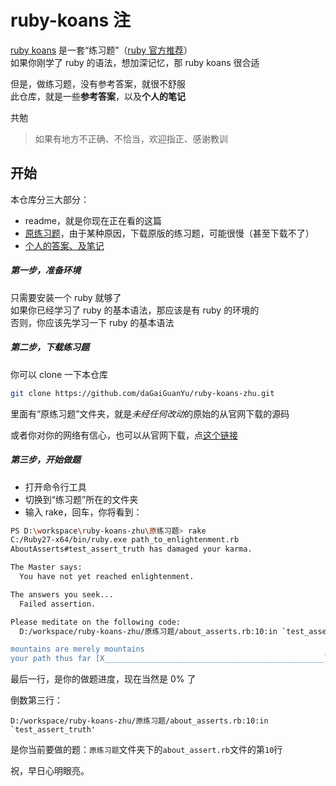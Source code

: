# ruby-koans 注
[ruby koans](http://rubykoans.com/) 是一套“练习题”（[ruby 官方推荐](https://www.ruby-lang.org/zh_cn/documentation/)）  
如果你刚学了 ruby 的语法，想加深记忆，那 ruby koans 很合适  

但是，做练习题，没有参考答案，就很不舒服  
此仓库，就是一些**参考答案**，以及**个人的笔记**  

共勉

> 如果有地方不正确、不恰当，欢迎指正、感谢教训

## 开始
本仓库分三大部分：
+ readme，就是你现在正在看的这篇
+ [原练习题](https://github.com/daGaiGuanYu/ruby-koans-zhu/tree/main/%E4%B8%AA%E4%BA%BA%E7%AD%94%E6%A1%88%E3%80%81%E7%AC%94%E8%AE%B0)，由于某种原因，下载原版的练习题，可能很慢（甚至下载不了）
+ [个人的答案、及笔记](https://github.com/daGaiGuanYu/ruby-koans-zhu/tree/main/%E4%B8%AA%E4%BA%BA%E7%AD%94%E6%A1%88%E3%80%81%E7%AC%94%E8%AE%B0)

##### 第一步，准备环境
只需要安装一个 ruby 就够了  
如果你已经学习了 ruby 的基本语法，那应该是有 ruby 的环境的  
否则，你应该先学习一下 ruby 的基本语法

##### 第二步，下载练习题
你可以 clone 一下本仓库
```bash
git clone https://github.com/daGaiGuanYu/ruby-koans-zhu.git
```
里面有“原练习题”文件夹，就是*未经任何改动*的原始的从官网下载的源码  

或者你对你的网络有信心，也可以从官网下载，点[这个链接](http://rubykoans.com/)

##### 第三步，开始做题
+ 打开命令行工具
+ 切换到“练习题”所在的文件夹
+ 输入 rake，回车，你将看到：

```bash
PS D:\workspace\ruby-koans-zhu\原练习题> rake
C:/Ruby27-x64/bin/ruby.exe path_to_enlightenment.rb
AboutAsserts#test_assert_truth has damaged your karma.

The Master says:
  You have not yet reached enlightenment.

The answers you seek...
  Failed assertion.

Please meditate on the following code:
  D:/workspace/ruby-koans-zhu/原练习题/about_asserts.rb:10:in `test_assert_truth'

mountains are merely mountains
your path thus far [X_________________________________________________] 0/281 (0%)
```

最后一行，是你的做题进度，现在当然是 0% 了  

倒数第三行：
```base
D:/workspace/ruby-koans-zhu/原练习题/about_asserts.rb:10:in `test_assert_truth'
```
是你当前要做的题：```原练习题```文件夹下的```about_assert.rb```文件的第```10```行  

祝，早日心明眼亮。